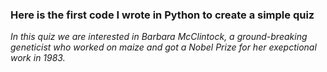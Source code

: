 ### Here is the first code I wrote in Python to create a simple quiz

*In this quiz we are interested in Barbara McClintock, a ground-breaking geneticist who worked on maize and got a Nobel Prize for her exepctional work in 1983.*
